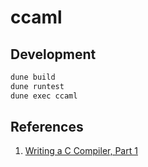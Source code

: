 # ccaml

## Development

```bash
dune build
dune runtest
dune exec ccaml
```

## References

1. [Writing a C Compiler, Part 1](https://norasandler.com/2017/11/29/Write-a-Compiler.html)
